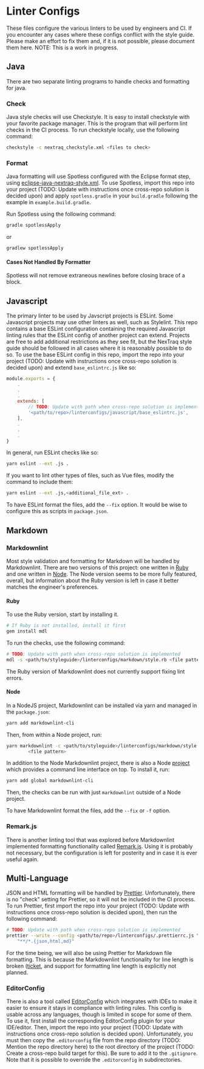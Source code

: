 # Linter Configs

These files configure the various linters to be used by engineers and CI. If you
encounter any cases where these configs conflict with the style guide. Please
make an effort to fix them and, if it is not possible, please document them
here.
NOTE: This is a work in progress.

## Java

There are two separate linting programs to handle checks and formatting for
java.

### Check

Java style checks will use Checkstyle. It is easy to install checkstyle with
your favorite package manager. This is the program that will perform lint checks
in the CI process. To run checkstyle locally, use the following command:

```bash
checkstyle -c nextraq_checkstyle.xml <files to check>
```

### Format

Java formatting will use Spotless configured with the Eclipse format step, using
[eclipse-java-nextraq-style.xml](../../ideconfigs/eclipse-java-nextraq-style.xml).
To use Spotless, import this repo into your project (TODO: Update with
instructions once cross-repo solution is decided upon) and apply
```spotless.gradle``` in your ```build.gradle``` following the example in
```example.build.gradle```.

Run Spotless using the following command:

```bash
gradle spotlessApply
```
or
```bash
gradlew spotlessApply
```

#### Cases Not Handled By Formatter

Spotless will not remove extraneous newlines before closing brace of a block.

## Javascript

The primary linter to be used by Javscript projects is ESLint. Some Javascript
projects may use other linters as well, such as Stylelint. This repo contains
a base ESLint configuration containing the required Javascript linting rules
that the ESLint config of another project can extend. Projects are free to add
additional restrictions as they see fit, but the NexTraq style guide should be
followed in all cases where it is reasonably possible to do so. To use the base
ESLint config in this repo, import the repo into your project (TODO: Update with
instructions once cross-repo solution is decided upon) and extend
```base_eslintrc.js``` like so:

```js
module.exports = {
    .
    .
    .
    extends: [
        // TODO: Update with path when cross-repo solution is implemented
        '<path/to/repo>/linterconfigs/javascript/base_eslintrc.js',
    ],
    .
    .
    .
}
```

In general, run ESLint checks like so:
```bash
yarn eslint --ext .js .
```

If you want to lint other types of files, such as Vue files, modify the command
to include them:

```bash
yarn eslint --ext .js,<additional_file_ext> .
```

To have ESLint format the files, add the ```--fix``` option.
It would be wise to configure this as scripts in ```package.json```.

## Markdown

### Markdownlint

Most style validation and formatting for Markdown will be handled by
Markdownlint. There are two versions of this project: one written in
[Ruby](https://github.com/markdownlint/markdownlint) and one written in
[Node](https://github.com/DavidAnson/markdownlint). The Node version seems to be
more fully featured, overall, but information about the Ruby version is left in
case it better matches the engineer's preferences.

#### Ruby

To use the Ruby version, start by installing it.

```bash
# If Ruby is not installed, install it first
gem install mdl
```

To run the checks, use the following command:
    
```bash
# TODO: Update with path when cross-repo solution is implemented
mdl -s <path/to/styleguide>/linterconfigs/markdown/style.rb <file pattern>
```

The Ruby version of Markdownlint does not currently support fixing lint errors.

#### Node

In a NodeJS project, Markdownlint can be installed via yarn and managed in the
```package.json```:

```bash
yarn add markdownlint-cli
```

Then, from within a Node project, run:

```bash
yarn markdownlint -c <path/to/styleguide>/linterconfigs/markdown/style.rb \
        <file pattern>
```

In addition to the Node Markdownlint project, there is also a Node
[project](https://github.com/igorshubovych/markdownlint-cli) which
provides a command line interface on top. To install it, run:

```bash
yarn add global markdownlint-cli
```

Then, the checks can be run with just ```markdownlint``` outside of a Node
project.

To have Markdownlint format the files, add the ```--fix``` or ```-f``` option.

### Remark.js

There is another linting tool that was explored before Markdownlint implemented
formatting functionality called [Remark.js](https://github.com/remarkjs/remark).
Using it is probably not necessary, but the configuration is left for posterity
and in case it is ever useful again.

## Multi-Language

JSON and HTML formatting will be handled by [Prettier](https://prettier.io).
Unfortunately, there is no "check" setting for Prettier, so it will not be
included in the CI process. To run Prettier, first import the repo into your
project (TODO: Update with instructions once cross-repo solution is decided
upon), then run the following command:

```bash
# TODO: Update with path when cross-repo solution is implemented
prettier --write --config <path/to/repo>/linterconfigs/.prettierrc.js \
    "**/*.{json,html,md}"
```

For the time being, we will also be using Prettier for Markdown file formatting.
This is because the Markdownlint functionality for line length is broken
([ticket](https://github.com/markdownlint/markdownlint/issues/295), and support
for formatting line length is explicitly not planned.

### EditorConfig

There is also a tool called [EditorConfig](https://editorconfig.org/) which
integrates with IDEs to make it easier to ensure it stays in compliance
with linting rules. This config is usable across any languages, though is
limited in scope for some of them. To use it, first install the corresponding
EditorConfig plugin for your IDE/editor. Then, import the repo into your
project (TODO: Update with instructions once cross-repo solution is decided
upon). Unfortunately, you must then copy the ```.editorconfig``` file from the
repo directory (TODO: Mention the repo directory here) to the root directory of
the project (TODO: Create a cross-repo build target for this). Be sure to add it
to the ```.gitignore```. Note that it is possible to override the
```.editorconfig``` in subdirectories.

